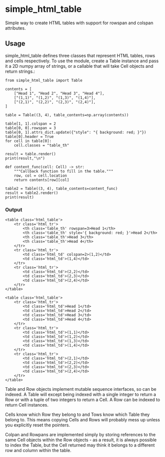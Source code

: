 # simple_html_table

Simple way to create HTML tables with support for rowspan and colspan attributes.

## Usage

simple_html_table defines three classes that represent HTML tables, rows and cells respectively. To use the module,
create a Table instance and pass it a 2D numpy array of strings, or a callable that will take Cell objects and return
strings.:

    from simple_html_table import Table

    contents = [
        ["Head 1", "Head 2", "Head 3", "Head 4"],
        ["(1,1)", "(1,2)", "(1,3)", "(1,4)"],
        ["(2,1)", "(2,2)", "(2,3)", "(2,4)"],
    ]

    table = Table((3, 4), table_contents=np.array(contents))

    table[1, 1].colspan = 2
    table[0, 0].rowspan = 3
    table[0, 1].attrs_dict.update({"style": "{ background: red; }"})
    table[0].header = True
    for cell in table[0]:
        cell.classes = "table_th"

    result = table.render()
    print(result,"\n")

    def content_func(cell: Cell) -> str:
        """Callback function to fill in the table."""
        row, col = cell.location
        return contents[row][col]

    table2 = Table((3, 4), table_contents=content_func)
    result = table2.render()
    print(result)


### Output

>
    <table class='html_table'>
    	<tr class='html_tr'>
    		<th class='table_th' rowspan=3>Head 1</th>
    		<th class='table_th' style='{ background: red; }'>Head 2</th>
    		<th class='table_th'>Head 3</th>
    		<th class='table_th'>Head 4</th>
    	</tr>
    	<tr class='html_tr'>
    		<td class='html_td' colspan=2>(1,2)</td>
    		<td class='html_td'>(1,4)</td>
    	</tr>
    	<tr class='html_tr'>
    		<td class='html_td'>(2,2)</td>
    		<td class='html_td'>(2,3)</td>
    		<td class='html_td'>(2,4)</td>
    	</tr>
    </table>

    <table class='html_table'>
    	<tr class='html_tr'>
    		<td class='html_td'>Head 1</td>
    		<td class='html_td'>Head 2</td>
    		<td class='html_td'>Head 3</td>
    		<td class='html_td'>Head 4</td>
    	</tr>
    	<tr class='html_tr'>
    		<td class='html_td'>(1,1)</td>
    		<td class='html_td'>(1,2)</td>
    		<td class='html_td'>(1,3)</td>
    		<td class='html_td'>(1,4)</td>
    	</tr>
    	<tr class='html_tr'>
    		<td class='html_td'>(2,1)</td>
    		<td class='html_td'>(2,2)</td>
    		<td class='html_td'>(2,3)</td>
    		<td class='html_td'>(2,4)</td>
    	</tr>
    </table>

Table and Row objects implement mutable sequence interfaces, so can be indexed. A Table will except being indexed with
a single integer to return a Row or with a tuple of two integers to return a Cell. A Row can be indexed to return Cell
instances.

Cells know which Row they belong to and Tows know which Table they belong to. This means copying Cells and Rows will
probably mess up unless you explicitly reset the pointers.

Colpan and Rowpans are implemented simply by storing references to the same Cell objects within the Row objects - as a
result, it is always possible to index the Table, but the Cell returned may think it belongs to a different row and
column within the table.
